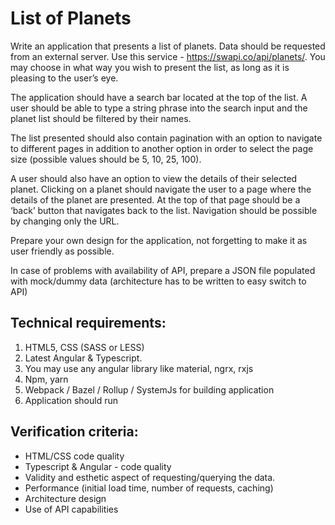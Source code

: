 # List of Planets

Write an application that presents a list of planets. Data should be requested from an external server. Use this service - https://swapi.co/api/planets/. You may choose in what way you wish to present the list, as long as it is pleasing to the user’s eye.

The application should have a search bar located at the top of the list. A user should be able to type a string phrase into the search input and the planet list should be filtered by their names.

The list presented should also contain pagination with an option to navigate to different
pages in addition to another option in order to select the page size (possible values should be 5, 10, 25, 100).

A user should also have an option to view the details of their selected planet. Clicking on a planet should navigate the user to a page where the details of the planet are presented. At the top of that page should be a ‘back’ button that navigates back to the list. Navigation should be possible by changing only the URL.

Prepare your own design for the application, not forgetting to make it as user friendly as
possible.

In case of problems with availability of API, prepare a JSON file populated with mock/dummy
data (architecture has to be written to easy switch to API)

## Technical requirements:

1. HTML5, CSS (SASS or LESS)
2. Latest Angular & Typescript.
3. You may use any angular library like material, ngrx, rxjs
4. Npm, yarn
5. Webpack / Bazel / Rollup / SystemJs for building application
6. Application should run

## Verification criteria:

* HTML/CSS code quality
* Typescript & Angular - code quality
* Validity and esthetic aspect of requesting/querying the data.
* Performance (initial load time, number of requests, caching)
* Architecture design
* Use of API capabilities